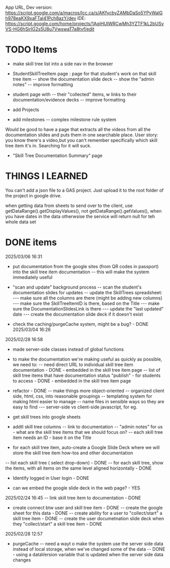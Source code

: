 App URL, Dev version: https://script.google.com/a/macros/lcc.ca/s/AKfycbyZAMbDaSo5YPyWalGh978eaKX9xaFTaI41Pch8azY/dev
IDE: https://script.google.com/home/projects/1AqiHUlWRCwMh3YZTF1kL2bUSyVS-HG6hSirIG2s5U8u7VwswaT7a8tvf/edit 

# TODO Items


- make skill tree list into a side nav in the browser




- StudentSkillTreeItem page : page for that student's work on that skill tree item
-- show the documentation slide deck
-- show the "admin notes"
-- improve formatting

- student page with
-- their "collected" items, w links to their documentation/evidence decks
-- improve formatting

- add Projects
- add milestones
-- complex milestone rule system

Would be good to have a page that extracts all the videos from all the documentation slides and puts them in one searchable place. 
User story: you know there's a video,but you can't remember specifically which skill tree item it's in. Searching for it will suck.
- "Skill Tree Documentation Summary" page


# THINGS I LEARNED
You can't add a json file to a GAS project. Just upload it to the root folder of the project in google drive.

when getting data from sheets to send over to the client, use getDataRange().getDisplayValues(), not getDataRange().getValues(), when you have dates in the data
otherwsise the service will return null for teh whole data set


# DONE items


2025/03/06 16:31

- put documentation  from the google sites (from QR codes in passport) into the skill tree item documentation
-- this will make the system immediately useful

- "scan and update" background process
-- scan the student's documentation slides for updates
-- update the SkillTrees spreadsheet:
--- make sure all the columns are there (might be adding new columns)
--- make sure the SkillTreeItemID is there, based on the Title
--- make sure the DocumentationSlidesLink is there
--- update the "last updated" date
--- create the documentation slide deck if it doesn't exist

- check the caching/purgeCache system, might be a bug? - DONE 2025/03/04 16:26

2025/02/28 16:58
- made server-side classes instead of global functions

- to make the documentation we're making useful as quickly as possible, we need to:
-- need direct URL to individual skill tree item documentation - DONE - embedded in the skill tree item page
-- list of skill tree items that have documentation status "publish" - for students to access - DONE - embedded in the skill tree item page


- refactor - DONE
-- make things more object-oriented
-- organized client side, html, css, into reasonable groupings
-- templating system for making html easier to manage
-- name files in sensible ways so they are easy to find
--- server-side vs client-side javascript, for eg.


- get skill trees into google sheets
- addtl skill tree columns
-- link to documentation
-- "admin notes" for us - what are the skill tree items that we should focus on?
-- each skill tree item needs an ID - base it on the Title
- for each skill tree item, auto-create a Google Slide Deck where we will store the skill tree item how-tos and other documentation

-- list each skill tree ( select drop-down) - DONE
-- for each skill tree, show the items, with all items on the same level aligned horizontally - DONE

- Identify logged in User login - DONE


- can we embed the google slide deck in the web page? - YES

2025/02/24 16:45
-- link skill tree item to documentation - DONE
- create connect btw user and skill tree item - DONE
-- create the google sheet for this data - DONE
-- create ability for a user to "collect/start" a skill tree item - DONE
-- create the user documetnation slide deck when they "collect/start" a skill tree item - DONE

2025/02/28 12:57
- purgeCache 
-- need a wayt o make the system use the server side data instead of local storage, when we've changed some of the data
-- DONE - using a dataVersion variable that is updated when the server side data changes

